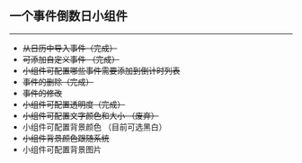## 一个事件倒数日小组件
***
+ ~~从日历中导入事件（完成）~~
+ ~~可添加自定义事件 （完成）~~
+ ~~小组件可配置哪些事件需要添加到倒计时列表~~
+ ~~事件的删除（完成）~~
+ ~~事件的修改~~
+ ~~小组件可配置透明度（完成）~~
+ ~~小组件可配置文字颜色和大小 （废弃）~~ 
+ 小组件可配置背景颜色 （目前可选黑白）
+ ~~小组件背景颜色跟随系统~~
+ 小组件可配置背景图片
